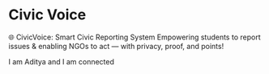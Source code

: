 # Civic Voice

🌐 CivicVoice: Smart Civic Reporting System
Empowering students to report issues & enabling NGOs to act — with privacy, proof, and points!

I am Aditya and I am connected